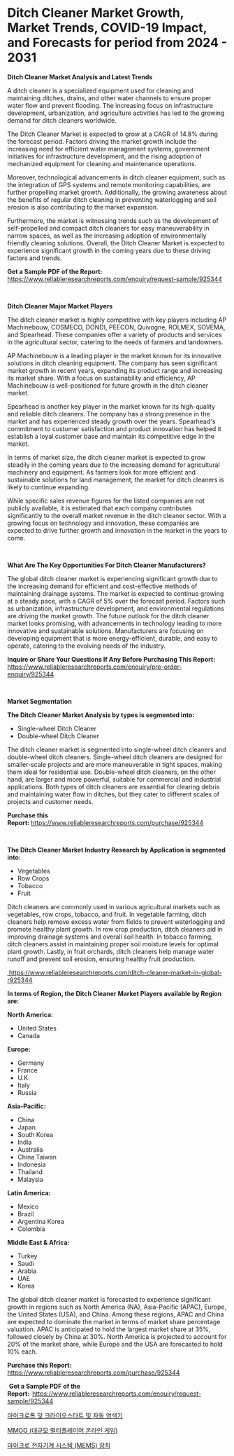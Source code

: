 <p><h1>Ditch Cleaner Market Growth, Market Trends, COVID-19 Impact, and Forecasts for period from 2024 - 2031</h1></p><p><strong>Ditch Cleaner Market Analysis and Latest Trends</strong></p>
<p><p>A ditch cleaner is a specialized equipment used for cleaning and maintaining ditches, drains, and other water channels to ensure proper water flow and prevent flooding. The increasing focus on infrastructure development, urbanization, and agriculture activities has led to the growing demand for ditch cleaners worldwide.</p><p>The Ditch Cleaner Market is expected to grow at a CAGR of 14.8% during the forecast period. Factors driving the market growth include the increasing need for efficient water management systems, government initiatives for infrastructure development, and the rising adoption of mechanized equipment for cleaning and maintenance operations.</p><p>Moreover, technological advancements in ditch cleaner equipment, such as the integration of GPS systems and remote monitoring capabilities, are further propelling market growth. Additionally, the growing awareness about the benefits of regular ditch cleaning in preventing waterlogging and soil erosion is also contributing to the market expansion.</p><p>Furthermore, the market is witnessing trends such as the development of self-propelled and compact ditch cleaners for easy maneuverability in narrow spaces, as well as the increasing adoption of environmentally friendly cleaning solutions. Overall, the Ditch Cleaner Market is expected to experience significant growth in the coming years due to these driving factors and trends.</p></p>
<p><strong>Get a Sample PDF of the Report:&nbsp;</strong> <a href="https://www.reliableresearchreports.com/enquiry/request-sample/925344">https://www.reliableresearchreports.com/enquiry/request-sample/925344</a></p>
<p>&nbsp;</p>
<p><strong>Ditch Cleaner Major Market Players</strong></p>
<p><p>The ditch cleaner market is highly competitive with key players including AP Machinebouw, COSMECO, DONDI, PEECON, Quivogne, ROLMEX, SOVEMA, and Spearhead. These companies offer a variety of products and services in the agricultural sector, catering to the needs of farmers and landowners.</p><p>AP Machinebouw is a leading player in the market known for its innovative solutions in ditch cleaning equipment. The company has seen significant market growth in recent years, expanding its product range and increasing its market share. With a focus on sustainability and efficiency, AP Machinebouw is well-positioned for future growth in the ditch cleaner market.</p><p>Spearhead is another key player in the market known for its high-quality and reliable ditch cleaners. The company has a strong presence in the market and has experienced steady growth over the years. Spearhead's commitment to customer satisfaction and product innovation has helped it establish a loyal customer base and maintain its competitive edge in the market.</p><p>In terms of market size, the ditch cleaner market is expected to grow steadily in the coming years due to the increasing demand for agricultural machinery and equipment. As farmers look for more efficient and sustainable solutions for land management, the market for ditch cleaners is likely to continue expanding.</p><p>While specific sales revenue figures for the listed companies are not publicly available, it is estimated that each company contributes significantly to the overall market revenue in the ditch cleaner sector. With a growing focus on technology and innovation, these companies are expected to drive further growth and innovation in the market in the years to come.</p></p>
<p>&nbsp;</p>
<p><strong>What Are The Key Opportunities For Ditch Cleaner Manufacturers?</strong></p>
<p><p>The global ditch cleaner market is experiencing significant growth due to the increasing demand for efficient and cost-effective methods of maintaining drainage systems. The market is expected to continue growing at a steady pace, with a CAGR of 5% over the forecast period. Factors such as urbanization, infrastructure development, and environmental regulations are driving the market growth. The future outlook for the ditch cleaner market looks promising, with advancements in technology leading to more innovative and sustainable solutions. Manufacturers are focusing on developing equipment that is more energy-efficient, durable, and easy to operate, catering to the evolving needs of the industry.</p></p>
<p><strong>Inquire or Share Your Questions If Any Before Purchasing This Report:</strong> <a href="https://www.reliableresearchreports.com/enquiry/pre-order-enquiry/925344">https://www.reliableresearchreports.com/enquiry/pre-order-enquiry/925344</a></p>
<p>&nbsp;</p>
<p><strong>Market Segmentation</strong></p>
<p><strong>The Ditch Cleaner Market Analysis by types is segmented into:</strong></p>
<p><ul><li>Single-wheel Ditch Cleaner</li><li>Double-wheel Ditch Cleaner</li></ul></p>
<p><p>The ditch cleaner market is segmented into single-wheel ditch cleaners and double-wheel ditch cleaners. Single-wheel ditch cleaners are designed for smaller-scale projects and are more maneuverable in tight spaces, making them ideal for residential use. Double-wheel ditch cleaners, on the other hand, are larger and more powerful, suitable for commercial and industrial applications. Both types of ditch cleaners are essential for clearing debris and maintaining water flow in ditches, but they cater to different scales of projects and customer needs.</p></p>
<p><strong>Purchase this Report:&nbsp;</strong><a href="https://www.reliableresearchreports.com/purchase/925344">https://www.reliableresearchreports.com/purchase/925344</a></p>
<p>&nbsp;</p>
<p><strong>The Ditch Cleaner Market Industry Research by Application is segmented into:</strong></p>
<p><ul><li>Vegetables</li><li>Row Crops</li><li>Tobacco</li><li>Fruit</li></ul></p>
<p><p>Ditch cleaners are commonly used in various agricultural markets such as vegetables, row crops, tobacco, and fruit. In vegetable farming, ditch cleaners help remove excess water from fields to prevent waterlogging and promote healthy plant growth. In row crop production, ditch cleaners aid in improving drainage systems and overall soil health. In tobacco farming, ditch cleaners assist in maintaining proper soil moisture levels for optimal plant growth. Lastly, in fruit orchards, ditch cleaners help manage water runoff and prevent soil erosion, ensuring healthy fruit production.</p></p>
<p><a href="https://www.reliableresearchreports.com/ditch-cleaner-market-in-global-r925344">&nbsp;https://www.reliableresearchreports.com/ditch-cleaner-market-in-global-r925344</a></p>
<p><strong>In terms of Region, the Ditch Cleaner Market Players available by Region are:</strong></p>
<p>
    <p> <strong> North America: </strong>
        <ul>
            <li>United States</li>
            <li>Canada</li>
        </ul>
        </p> 
    <p> <strong> Europe: </strong>
        <ul>
            <li>Germany</li>
            <li>France</li>
            <li>U.K.</li>
            <li>Italy</li>
            <li>Russia</li>
        </ul>
        </p> 
    <p> <strong> Asia-Pacific: </strong>
        <ul>
            <li>China</li>
            <li>Japan</li>
            <li>South Korea</li>
            <li>India</li>
            <li>Australia</li>
            <li>China Taiwan</li>
            <li>Indonesia</li>
            <li>Thailand</li>
            <li>Malaysia</li>
        </ul>
        </p> 
    <p> <strong> Latin America: </strong>
        <ul>
            <li>Mexico</li>
            <li>Brazil</li>
            <li>Argentina Korea</li>
            <li>Colombia</li>
        </ul>
        </p> 
    <p> <strong> Middle East & Africa: </strong>
        <ul>
            <li>Turkey</li>
            <li>Saudi</li>
            <li>Arabia</li>
            <li>UAE</li>
            <li>Korea</li>
        </ul>
    </p>
    </p>
<p><p>The global ditch cleaner market is forecasted to experience significant growth in regions such as North America (NA), Asia-Pacific (APAC), Europe, the United States (USA), and China. Among these regions, APAC and China are expected to dominate the market in terms of market share percentage valuation. APAC is anticipated to hold the largest market share at 35%, followed closely by China at 30%. North America is projected to account for 20% of the market share, while Europe and the USA are forecasted to hold 10% each.</p></p>
<p><strong>Purchase this Report: </strong><a href="https://www.reliableresearchreports.com/purchase/925344">https://www.reliableresearchreports.com/purchase/925344</a></p>
<p>&nbsp;<strong>Get a Sample PDF of the Report:&nbsp;&nbsp;</strong><a href="https://www.reliableresearchreports.com/enquiry/request-sample/925344">https://www.reliableresearchreports.com/enquiry/request-sample/925344</a></p>
<p><strong></strong></p>
<p><p><a href="https://github.com/LoganRew1964/Market-Research-Report-List-1/blob/main/577606093100.md">마이크로톰 및 크라이오스타트 및 자동 염색기</a></p><p><a href="https://github.com/akzkkws047661437/Market-Research-Report-List-2/blob/main/300588093101.md">MMOG (대규모 멀티플레이어 온라인 게임)</a></p><p><a href="https://github.com/sarassiksa/Market-Research-Report-List-1/blob/main/960499593099.md">마이크로 전자기계 시스템 (MEMS) 장치</a></p></p>